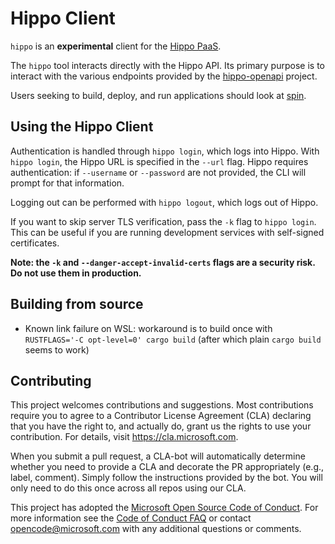 # Hippo Client

`hippo` is an **experimental** client for the [Hippo
PaaS](https://github.com/deislabs/hippo).

The `hippo` tool interacts directly with the Hippo API. Its primary purpose is
to interact with the various endpoints provided by the
[hippo-openapi](https://github.com/fermyon/hippo-openapi) project.

Users seeking to build, deploy, and run applications should look at
[spin](https://github.com/fermyon/spin/).

## Using the Hippo Client

Authentication is handled through `hippo login`, which logs into Hippo. With
`hippo login`, the Hippo URL is specified in the `--url` flag. Hippo requires
authentication: if `--username` or `--password` are not provided, the CLI will
prompt for that information.

Logging out can be performed with `hippo logout`, which logs out of Hippo.

If you want to skip server TLS verification, pass the `-k` flag to `hippo
login`. This can be useful if you are running development services with
self-signed certificates.

**Note: the `-k` and `--danger-accept-invalid-certs` flags are a security risk.
Do not use them in production.**

## Building from source

* Known link failure on WSL: workaround is to build once with `RUSTFLAGS='-C
opt-level=0' cargo build` (after which plain `cargo build` seems to work)

## Contributing

This project welcomes contributions and suggestions.  Most contributions require
you to agree to a Contributor License Agreement (CLA) declaring that you have
the right to, and actually do, grant us the rights to use your contribution. For
details, visit https://cla.microsoft.com.

When you submit a pull request, a CLA-bot will automatically determine whether
you need to provide a CLA and decorate the PR appropriately (e.g., label,
comment). Simply follow the instructions provided by the bot. You will only need
to do this once across all repos using our CLA.

This project has adopted the [Microsoft Open Source Code of
Conduct](https://opensource.microsoft.com/codeofconduct/). For more information
see the [Code of Conduct
FAQ](https://opensource.microsoft.com/codeofconduct/faq/) or contact
[opencode@microsoft.com](mailto:opencode@microsoft.com) with any additional
questions or comments.
